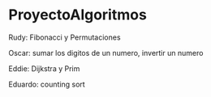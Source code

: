 # ProyectoAlgoritmos

Rudy: Fibonacci y Permutaciones

Oscar:  sumar los digitos de un numero,  invertir un numero

Eddie: Dijkstra y Prim

Eduardo: counting sort
